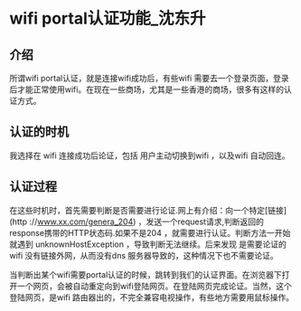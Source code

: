 # wifi portal认证功能_沈东升

## 介绍

所谓wifi portal认证，就是连接wifi成功后，有些wifi 需要去一个登录页面，登录后才能正常使用wifi。在现在一些商场，尤其是一些香港的商场，很多有这样的认证方式。

## 认证的时机

我选择在 wifi 连接成功后论证，包括 用户主动切换到wifi ，以及wifi 自动回连。

## 认证过程

在这些时机时，首先需要判断是否需要进行论证.网上有介绍：向一个特定[链接](http ://www.xx.com/genera_204) ，发送一个request请求,判断返回的response携带的HTTP状态码.如果不是204 ，就需要进行认证。判断方法一开始就遇到 unknownHostException ，导致判断无法继续。后来发现 是需要论证的wifi 没有链接外网，从而没有dns 服务器导致的，这种情况下也不需要论证。

当判断出某个wifi需要portal认证的时候，跳转到我们的认证界面。在浏览器下打开一个网页，会被自动重定向到wifi登陆网页。在登陆网页完成论证。当然，这个登陆网页，是wifi 路由器出的，不完全兼容电视操作，有些地方需要用鼠标操作。

